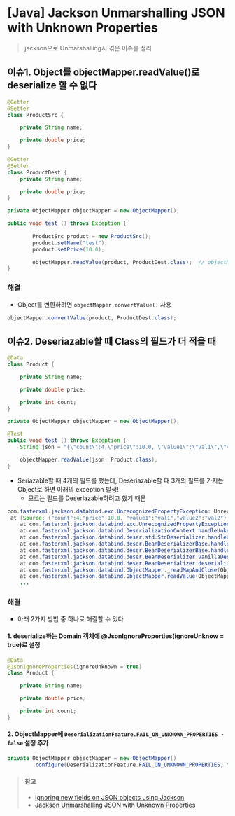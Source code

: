 # [Java] Jackson Unmarshalling JSON with Unknown Properties
> jackson으로 Unmarshalling시 겪은 이슈를 정리


## 이슈1. Object를 objectMapper.readValue()로 deserialize 할 수 없다
```java
@Getter
@Setter
class ProductSrc {

    private String name;

    private double price;
}

@Getter
@Setter
class ProductDest {
    private String name;

    private double price;
}

private ObjectMapper objectMapper = new ObjectMapper();

public void test () throws Exception {
    
        ProductSrc product = new ProductSrc();
        product.setName("test");
        product.setPrice(10.0);

        objectMapper.readValue(product, ProductDest.class);  // objectMapper.readValue(Object.class, Class<T>) -> Object는 지원안함
}
```

### 해결
* Object를 변환하려면 `objectMapper.convertValue()` 사용
```java
objectMapper.convertValue(product, ProductDest.class);
```

## 이슈2. Deseriazable할 떄 Class의 필드가 더 적을 때
```java
@Data
class Product {

    private String name;

    private double price;

    private int count;
}

private ObjectMapper objectMapper = new ObjectMapper();

@Test
public void test () throws Exception {
    String json = "{\"count\":4,\"price\":10.0, \"value1\":\"val1\",\"value2\":\"val2\"}";

    objectMapper.readValue(json, Product.class);
}
```
* Seriazable할 때 4개의 필드를 했는데, Deseriazable할 때 3개의 필드를 가지는 Object로 하면 아래의 exception 발생!
   * 모르는 필드를 Deseriazable하려고 했기 때문

```java
com.fasterxml.jackson.databind.exc.UnrecognizedPropertyException: Unrecognized field "value1" (class io.tbal.promotion.Product), not marked as ignorable (3 known properties: "price", "name", "count"])
 at [Source: {"count":4,"price":10.0, "value1":"val1","value2":"val2"}; line: 1, column: 36] (through reference chain: io.tbal.promotion.Product["value1"])
	at com.fasterxml.jackson.databind.exc.UnrecognizedPropertyException.from(UnrecognizedPropertyException.java:62)
	at com.fasterxml.jackson.databind.DeserializationContext.handleUnknownProperty(DeserializationContext.java:834)
	at com.fasterxml.jackson.databind.deser.std.StdDeserializer.handleUnknownProperty(StdDeserializer.java:1093)
	at com.fasterxml.jackson.databind.deser.BeanDeserializerBase.handleUnknownProperty(BeanDeserializerBase.java:1489)
	at com.fasterxml.jackson.databind.deser.BeanDeserializerBase.handleUnknownVanilla(BeanDeserializerBase.java:1467)
	at com.fasterxml.jackson.databind.deser.BeanDeserializer.vanillaDeserialize(BeanDeserializer.java:282)
	at com.fasterxml.jackson.databind.deser.BeanDeserializer.deserialize(BeanDeserializer.java:140)
	at com.fasterxml.jackson.databind.ObjectMapper._readMapAndClose(ObjectMapper.java:3814)
	at com.fasterxml.jackson.databind.ObjectMapper.readValue(ObjectMapper.java:2858)
	...
```

### 해결
* 아래 2가지 방법 중 하나로 해결할 수 있다

#### 1. deserialize하는 Domain 객체에 @JsonIgnoreProperties(ignoreUnknow = true)로 설정
```java
@Data
@JsonIgnoreProperties(ignoreUnknown = true)
class Product {

    private String name;

    private double price;

    private int count;
}
```

#### 2. ObjectMapper에 `DeserializationFeature.FAIL_ON_UNKNOWN_PROPERTIES - false` 설정 추가
```java
private ObjectMapper objectMapper = new ObjectMapper()
		.configure(DeserializationFeature.FAIL_ON_UNKNOWN_PROPERTIES, false);
```


> #### 참고
> * [Ignoring new fields on JSON objects using Jackson](https://stackoverflow.com/questions/5455014/ignoring-new-fields-on-json-objects-using-jackson)
> * [Jackson Unmarshalling JSON with Unknown Properties](http://www.baeldung.com/jackson-deserialize-json-unknown-properties)

